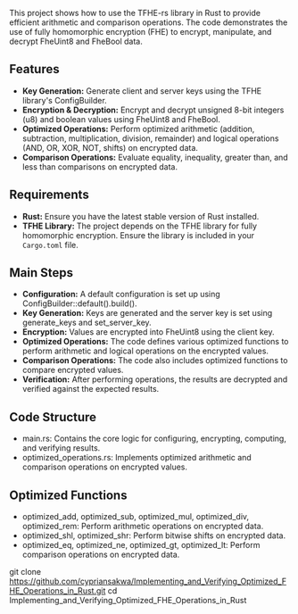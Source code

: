 This project shows how to use the TFHE-rs library in Rust to provide efficient arithmetic and comparison operations. The code demonstrates the use of fully homomorphic encryption (FHE) to encrypt, manipulate, and decrypt FheUint8 and FheBool data.

## Features
- **Key Generation:** Generate client and server keys using the TFHE library's ConfigBuilder.
- **Encryption & Decryption:** Encrypt and decrypt unsigned 8-bit integers (u8) and boolean values using FheUint8 and FheBool.
- **Optimized Operations:** Perform optimized arithmetic (addition, subtraction, multiplication, division, remainder) and logical operations (AND, OR, XOR, NOT, shifts) on encrypted data.
- **Comparison Operations:** Evaluate equality, inequality, greater than, and less than comparisons on encrypted data.


## Requirements
- **Rust:** Ensure you have the latest stable version of Rust installed. 
- **TFHE Library:** The project depends on the TFHE library for fully homomorphic encryption. Ensure the library is included in your `Cargo.toml` file. 
## Main Steps
- **Configuration:**  A default configuration is set up using ConfigBuilder::default().build().
- **Key Generation:**  Keys are generated and the server key is set using generate_keys and set_server_key.
- **Encryption:**  Values are encrypted into FheUint8 using the client key.
- **Optimized Operations:**  The code defines various optimized functions to perform arithmetic and logical operations on the encrypted values.
- **Comparison Operations:**  The code also includes optimized functions to compare encrypted values.
- **Verification:**  After performing operations, the results are decrypted and verified against the expected results.

## Code Structure
- main.rs: Contains the core logic for configuring, encrypting, computing, and verifying results.
- optimized_operations.rs: Implements optimized arithmetic and comparison operations on encrypted values.

## Optimized Functions
- optimized_add, optimized_sub, optimized_mul, optimized_div, optimized_rem: Perform arithmetic operations on encrypted data.
- optimized_shl, optimized_shr: Perform bitwise shifts on encrypted data.
- optimized_eq, optimized_ne, optimized_gt, optimized_lt: Perform comparison operations on encrypted data.

git clone https://github.com/cypriansakwa/Implementing_and_Verifying_Optimized_FHE_Operations_in_Rust.git
cd Implementing_and_Verifying_Optimized_FHE_Operations_in_Rust
